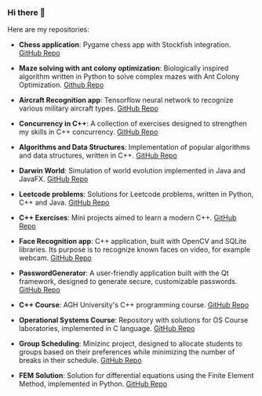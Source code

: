 ### Hi there 👋

Here are my repositories:

- **Chess application**: Pygame chess app with Stockfish integration.
  [GitHub Repo](https://github.com/MaciejGrzybacz/ChessGame)

- **Maze solving with ant colony optimization**: Biologically inspired algorithm written in Python to solve complex mazes with Ant Colony Optimization.
  [Github Repo](https://github.com/MaciejGrzybacz/complex-maze-path-finding)

- **Aircraft Recognition app**: Tensorflow neural network to recognize various military aircraft types.
  [GitHub Repo](https://github.com/MaciejGrzybacz/AirplaneRecognition)

- **Concurrency in C++**: A collection of exercises designed to strengthen my skills in C++ concurrency.
  [GitHub Repo](https://github.com/MaciejGrzybacz/CppConcurrency)

- **Algorithms and Data Structures**: Implementation of popular algorithms and data structures, written in C++.
  [GitHub Repo](https://github.com/MaciejGrzybacz/DSA_Project)

- **Darwin World**: Simulation of world evolution implemented in Java and JavaFX.
  [GitHub Repo](https://github.com/MaciejGrzybacz/Darwin-World)
  
- **Leetcode problems**: Solutions for Leetcode problems, written in Python, C++ and Java.
  [GitHub Repo](https://github.com/MaciejGrzybacz/Leetcode-problems)

- **C++ Exercises**: Mini projects aimed to learn a modern C++.
 [GitHub Repo](https://github.com/MaciejGrzybacz/Cpp-Exercises)

- **Face Recognition app**: C++ application, built with OpenCV and SQLite libraries. Its purpose is to recognize known faces on video, for example webcam.
  [GitHub Repo](https://github.com/MaciejGrzybacz/FaceRecognizer)

- **PasswordGenerator**: A user-friendly application built with the Qt framework, designed to generate secure, customizable passwords.
  [GitHub Repo](https://github.com/MaciejGrzybacz/PasswordGenerator)

- **C++ Course**: AGH University's C++ programming course.
  [GitHub Repo](https://github.com/MaciejGrzybacz/CPP_Course)

- **Operational Systems Course**: Repository with solutions for OS Course laboratories, implemented in C language.
  [GitHub Repo](https://github.com/MaciejGrzybacz/SysOpy)

- **Group Scheduling**: Minizinc project, designed to allocate students to groups based on their preferences while minimizing the number of breaks in their schedule.
  [GitHub Repo](https://github.com/MaciejGrzybacz/GroupScheduling)

- **FEM Solution**: Solution for differential equations using the Finite Element Method, implemented in Python.
  [GitHub Repo](https://github.com/MaciejGrzybacz/FEM)
